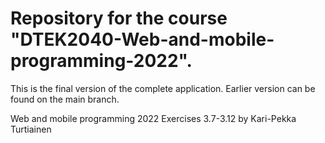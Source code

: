 # Repository for the course "DTEK2040-Web-and-mobile-programming-2022".
This is the final version of the complete application. Earlier version can be found on the main branch.

Web and mobile programming 2022
Exercises 3.7-3.12
by Kari-Pekka Turtiainen
